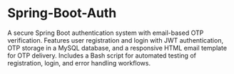 # Spring-Boot-Auth
A secure Spring Boot authentication system with email-based OTP verification. Features user registration and login with JWT authentication, OTP storage in a MySQL database, and a responsive HTML email template for OTP delivery. Includes a Bash script for automated testing of registration, login, and error handling workflows.
